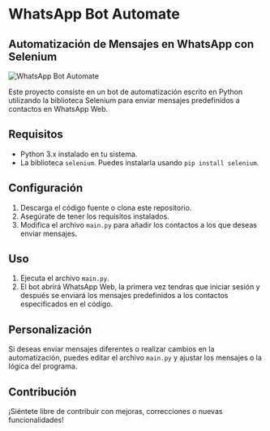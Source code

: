 # WhatsApp Bot Automate
## Automatización de Mensajes en WhatsApp con Selenium

<img src="https://aseazul.com/wp-content/uploads/2023/11/Bot-creado-con-Python-y-Selenium-by-aseazul.png" alt="WhatsApp Bot Automate">

Este proyecto consiste en un bot de automatización escrito en Python utilizando la biblioteca Selenium para enviar mensajes predefinidos a contactos en WhatsApp Web.

## Requisitos

- Python 3.x instalado en tu sistema.
- La biblioteca `selenium`. Puedes instalarla usando `pip install selenium`.

## Configuración

1. Descarga el código fuente o clona este repositorio.
2. Asegúrate de tener los requisitos instalados.
3. Modifica el archivo `main.py` para añadir los contactos a los que deseas enviar mensajes.

## Uso

1. Ejecuta el archivo `main.py`.
2. El bot abrirá WhatsApp Web, la primera vez tendras que iniciar sesión y después se enviará los mensajes predefinidos a los contactos especificados en el código.

## Personalización

Si deseas enviar mensajes diferentes o realizar cambios en la automatización, puedes editar el archivo `main.py` y ajustar los mensajes o la lógica del programa.

## Contribución

¡Siéntete libre de contribuir con mejoras, correcciones o nuevas funcionalidades!
